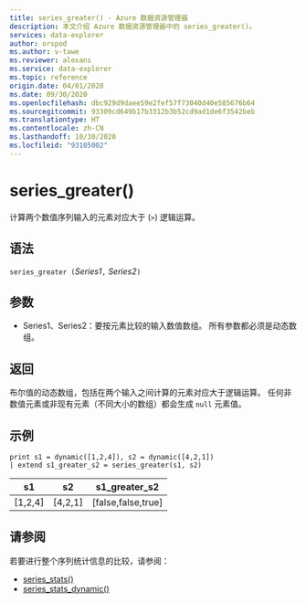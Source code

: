 ```yaml
---
title: series_greater() - Azure 数据资源管理器
description: 本文介绍 Azure 数据资源管理器中的 series_greater()。
services: data-explorer
author: orspod
ms.author: v-tawe
ms.reviewer: alexans
ms.service: data-explorer
ms.topic: reference
origin.date: 04/01/2020
ms.date: 09/30/2020
ms.openlocfilehash: dbc929d9daee59e2fef57f73040d40e585676b64
ms.sourcegitcommit: 93309cd649b17b3312b3b52cd9ad1de6f3542beb
ms.translationtype: HT
ms.contentlocale: zh-CN
ms.lasthandoff: 10/30/2020
ms.locfileid: "93105002"
---
```

# <a name="series_greater"></a>series_greater()

计算两个数值序列输入的元素对应大于 (`>`) 逻辑运算。

## <a name="syntax"></a>语法

`series_greater (`*Series1*`,` *Series2*`)`

## <a name="arguments"></a>参数

* Series1、Series2：要按元素比较的输入数值数组。 所有参数都必须是动态数组。 

## <a name="returns"></a>返回

布尔值的动态数组，包括在两个输入之间计算的元素对应大于逻辑运算。 任何非数值元素或非现有元素（不同大小的数组）都会生成 `null` 元素值。

## <a name="example"></a>示例

<!-- csl: https://help.kusto.chinacloudapi.cn:443/Samples -->
```kusto
print s1 = dynamic([1,2,4]), s2 = dynamic([4,2,1])
| extend s1_greater_s2 = series_greater(s1, s2)
```

|s1|s2|s1_greater_s2|
|---|---|---|
|[1,2,4]|[4,2,1]|[false,false,true]|

## <a name="see-also"></a>请参阅

若要进行整个序列统计信息的比较，请参阅：
* [series_stats()](series-statsfunction.md)
* [series_stats_dynamic()](series-stats-dynamicfunction.md)
